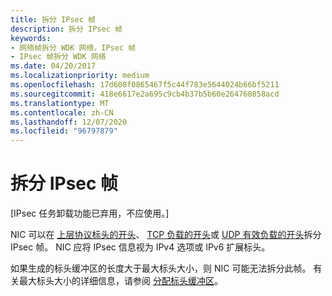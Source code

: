 ```yaml
---
title: 拆分 IPsec 帧
description: 拆分 IPsec 帧
keywords:
- 网络帧拆分 WDK 网络，IPsec 帧
- IPsec 帧拆分 WDK 网络
ms.date: 04/20/2017
ms.localizationpriority: medium
ms.openlocfilehash: 17d608f0865467f5c44f783e5644024b66bf5211
ms.sourcegitcommit: 418e6617e2a695c9cb4b37b5b60e264760858acd
ms.translationtype: MT
ms.contentlocale: zh-CN
ms.lasthandoff: 12/07/2020
ms.locfileid: "96797879"
---
```

# <a name="splitting-ipsec-frames"></a>拆分 IPsec 帧

\[IPsec 任务卸载功能已弃用，不应使用。\]




NIC 可以在 [上层协议标头的开头](splitting-frames-at-the-beginning-of-the-upper-layer-protocol-headers.md)、 [TCP 负载的开头](splitting-frames-at-the-tcp-payload.md)或 [UDP 有效负载的开头](splitting-frames-at-the-udp-payload.md)拆分 IPsec 帧。 NIC 应将 IPsec 信息视为 IPv4 选项或 IPv6 扩展标头。

如果生成的标头缓冲区的长度大于最大标头大小，则 NIC 可能无法拆分此帧。 有关最大标头大小的详细信息，请参阅 [分配标头缓冲区](allocating-the-header-buffer.md)。

 

 





